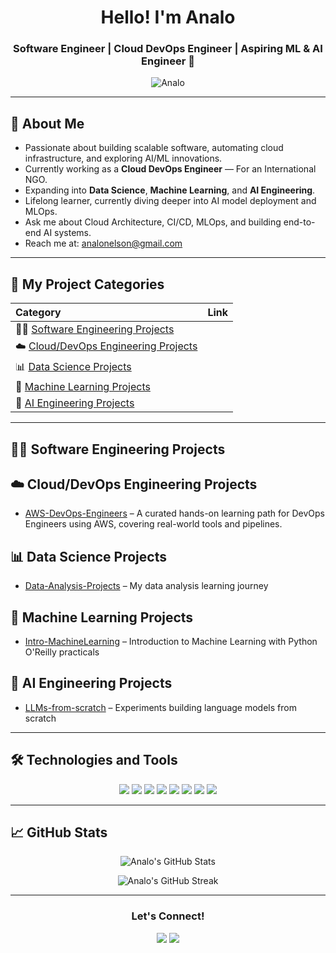 <h1 align="center">Hello! I'm Analo</h1>
<h3 align="center">Software Engineer | Cloud DevOps Engineer | Aspiring ML & AI Engineer 🚀</h3>

<p align="center">
  <img src="https://komarev.com/ghpvc/?username=Analo&label=Profile%20views&color=0e75b6&style=flat" alt="Analo" />
</p>

---

## 🚀 About Me

- Passionate about building scalable software, automating cloud infrastructure, and exploring AI/ML innovations.
- Currently working as a **Cloud DevOps Engineer** — For an International NGO.
- Expanding into **Data Science**, **Machine Learning**, and **AI Engineering**.
- Lifelong learner, currently diving deeper into AI model deployment and MLOps.
- Ask me about Cloud Architecture, CI/CD, MLOps, and building end-to-end AI systems.
- Reach me at: analonelson@gmail.com

---

## 🧩 My Project Categories

| Category | Link |
| :--- | :--- |
| 👨‍💻 [Software Engineering Projects](https://github.com/Analo?tab=repositories&q=Software-Engineering&type=&language=&sort=) |
| ☁️ [Cloud/DevOps Engineering Projects](https://github.com/Analo?tab=repositories&q=Cloud-DevOps&type=&language=&sort=) |
| 📊 [Data Science Projects](https://github.com/Analo?tab=repositories&q=Data-Science&type=&language=&sort=) |
| 🤖 [Machine Learning Projects](https://github.com/Analo?tab=repositories&q=Machine-Learning&type=&language=&sort=) |
| 🧠 [AI Engineering Projects](https://github.com/Analo?tab=repositories&q=AI-Engineering&type=&language=&sort=) |

---

## 👨‍💻 Software Engineering Projects

## ☁️ Cloud/DevOps Engineering Projects
- [AWS-DevOps-Engineers](https://github.com/Analo/AWS-DevOps-Engineers) – A curated hands-on learning path for DevOps Engineers using AWS, covering real-world tools and pipelines.

## 📊 Data Science Projects
- [Data-Analysis-Projects](https://github.com/Analo/Data-Analysis-Projects) – My data analysis learning journey

## 🤖 Machine Learning Projects
- [Intro-MachineLearning](https://github.com/Analo/Intro-MachineLearning) – Introduction to Machine Learning with Python O'Reilly practicals

## 🧠 AI Engineering Projects
- [LLMs-from-scratch](https://github.com/Analo/LLMs-from-scratch) – Experiments building language models from scratch

---

## 🛠️ Technologies and Tools

<div align="center">
  <img src="https://img.shields.io/badge/Code-Python-blue?style=for-the-badge&logo=python&logoColor=white"/>
  <img src="https://img.shields.io/badge/Cloud-AWS-orange?style=for-the-badge&logo=amazonaws&logoColor=white"/>
  <img src="https://img.shields.io/badge/Cloud-GCP-blue?style=for-the-badge&logo=googlecloud&logoColor=white"/>
  <img src="https://img.shields.io/badge/IaC-Terraform-purple?style=for-the-badge&logo=terraform&logoColor=white"/>
  <img src="https://img.shields.io/badge/Container-Kubernetes-blue?style=for-the-badge&logo=kubernetes&logoColor=white"/>
  <img src="https://img.shields.io/badge/Automation-Ansible-red?style=for-the-badge&logo=ansible&logoColor=white"/>
  <img src="https://img.shields.io/badge/Tools-Docker-blue?style=for-the-badge&logo=docker&logoColor=white"/>
  <img src="https://img.shields.io/badge/ML-Scikit--Learn-orange?style=for-the-badge&logo=scikitlearn&logoColor=white"/>
</div>

---

## 📈 GitHub Stats

<p align="center">
  <img src="https://github-readme-stats.vercel.app/api?username=Analo&show_icons=true&theme=tokyonight" alt="Analo's GitHub Stats" />
</p>

<p align="center">
  <img src="https://github-readme-streak-stats.herokuapp.com/?user=Analo&theme=tokyonight" alt="Analo's GitHub Streak" />
</p>

---
<div align="center">
  <h3>Let's Connect!</h3>
  <a href="mailto:your-email@example.com"><img src="https://img.shields.io/badge/Email-D14836?style=for-the-badge&logo=gmail&logoColor=white"/></a>
  <a href="https://linkedin.com/in/your-linkedin-profile"><img src="https://img.shields.io/badge/LinkedIn-0077B5?style=for-the-badge&logo=linkedin&logoColor=white"/></a>
  <!-- Optional: Add Twitter or Medium or personal website -->
</div>



